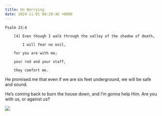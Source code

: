 ```yaml
---
title: On Worrying
date: 2024-11-01 06:20:46 +0000
---
```


```
Psalm 23:4

    [4] Even though I walk through the valley of the shadow of death,

        I will fear no evil,

    for you are with me;

    your rod and your staff,

    they comfort me.
```

He promised me that even if we are six feet underground, we will be safe and sound.

He’s coming back to burn the house down, and I’m gonna help Him. Are you with us, or against us?

![](/7e878739d5973571e55df92d7374bd8c.jpeg)